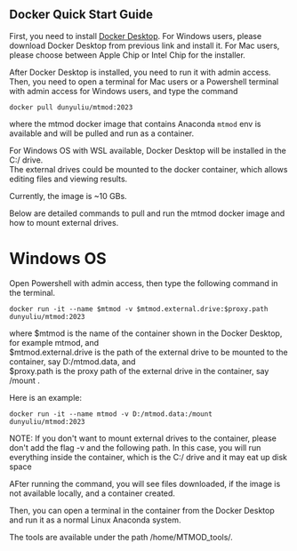 ## Docker Quick Start Guide

First, you need to install [Docker Desktop](https://www.docker.com/products/docker-desktop/). For Windows users, please download Docker Desktop from previous link and install it. For Mac users, please choose between Apple Chip or Intel Chip for the installer. <br/>

After Docker Desktop is installed, you need to run it with admin access. Then, you need to open a terminal for Mac users or a Powershell terminal with admin access for Windows users, and type the command 
```
docker pull dunyuliu/mtmod:2023
```
where the mtmod docker image that contains Anaconda ```mtmod``` env is available and will be pulled and run as a container. <br/>

For Windows OS with WSL available, Docker Desktop will be installed in the C:/ drive. <br/>
The external drives could be mounted to the docker container, which allows editing files and viewing results. <br/>

Currently, the image is ~10 GBs. <br>

Below are detailed commands to pull and run the mtmod docker image and how to mount external drives. <br/>

# Windows OS

Open Powershell with admin access, then type the following command in the terminal.
```
docker run -it --name $mtmod -v $mtmod.external.drive:$proxy.path dunyuliu/mtmod:2023
```
where $mtmod is the name of the container shown in the Docker Desktop, for example mtmod, and <br/>
$mtmod.external.drive is the path of the external drive to be mounted to the container, say D:/mtmod.data, and <br/>
$proxy.path is the proxy path of the external drive in the container, say /mount  . <br/>

Here is an example:
```
docker run -it --name mtmod -v D:/mtmod.data:/mount dunyuliu/mtmod:2023
```

NOTE: If you don't want to mount external drives to the container, please don't add the flag -v and the following path. In this case, you will run everything inside the container, which is the C:/ drive and it may eat up disk space <br/>

AFter running the command, you will see files downloaded, if the image is not available locally, and a container created. <br/>

Then, you can open a terminal in the container from the Docker Desktop and run it as a normal Linux Anaconda system.

The tools are available under the path /home/MTMOD_tools/.
